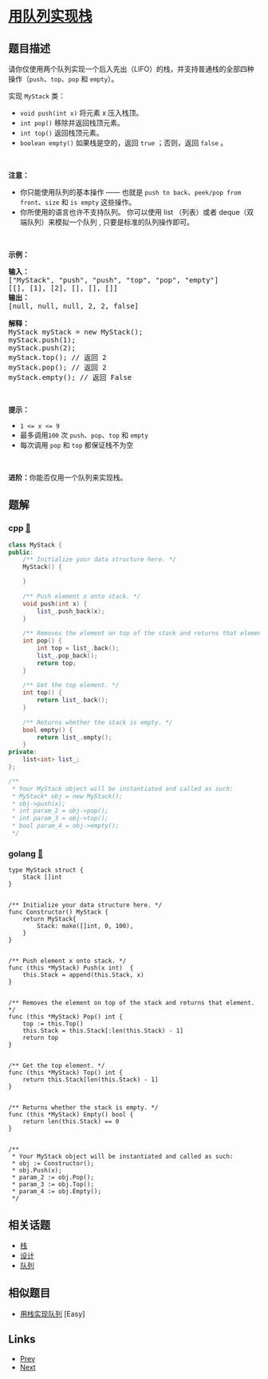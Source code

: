 
# [用队列实现栈](https://leetcode-cn.com/problems/implement-stack-using-queues)

## 题目描述

<p>请你仅使用两个队列实现一个后入先出（LIFO）的栈，并支持普通栈的全部四种操作（<code>push</code>、<code>top</code>、<code>pop</code> 和 <code>empty</code>）。</p>

<p>实现 <code>MyStack</code> 类：</p>

<ul>
	<li><code>void push(int x)</code> 将元素 x 压入栈顶。</li>
	<li><code>int pop()</code> 移除并返回栈顶元素。</li>
	<li><code>int top()</code> 返回栈顶元素。</li>
	<li><code>boolean empty()</code> 如果栈是空的，返回 <code>true</code> ；否则，返回 <code>false</code> 。</li>
</ul>

<p>&nbsp;</p>

<p><strong>注意：</strong></p>

<ul>
	<li>你只能使用队列的基本操作 —— 也就是&nbsp;<code>push to back</code>、<code>peek/pop from front</code>、<code>size</code> 和&nbsp;<code>is empty</code>&nbsp;这些操作。</li>
	<li>你所使用的语言也许不支持队列。&nbsp;你可以使用 list （列表）或者 deque（双端队列）来模拟一个队列&nbsp;, 只要是标准的队列操作即可。</li>
</ul>

<p>&nbsp;</p>

<p><strong>示例：</strong></p>

<pre>
<strong>输入：</strong>
["MyStack", "push", "push", "top", "pop", "empty"]
[[], [1], [2], [], [], []]
<strong>输出：</strong>
[null, null, null, 2, 2, false]

<strong>解释：</strong>
MyStack myStack = new MyStack();
myStack.push(1);
myStack.push(2);
myStack.top(); // 返回 2
myStack.pop(); // 返回 2
myStack.empty(); // 返回 False
</pre>

<p>&nbsp;</p>

<p><strong>提示：</strong></p>

<ul>
	<li><code>1 &lt;= x &lt;= 9</code></li>
	<li>最多调用<code>100</code> 次 <code>push</code>、<code>pop</code>、<code>top</code> 和 <code>empty</code></li>
	<li>每次调用 <code>pop</code> 和 <code>top</code> 都保证栈不为空</li>
</ul>

<p>&nbsp;</p>

<p><strong>进阶：</strong>你能否仅用一个队列来实现栈。</p>


## 题解

### cpp [🔗](implement-stack-using-queues.cpp) 
```cpp
class MyStack {
public:
    /** Initialize your data structure here. */
    MyStack() {

    }
    
    /** Push element x onto stack. */
    void push(int x) {
        list_.push_back(x);
    }
    
    /** Removes the element on top of the stack and returns that element. */
    int pop() {
        int top = list_.back();
        list_.pop_back();
        return top;
    }
    
    /** Get the top element. */
    int top() {
        return list_.back();
    }
    
    /** Returns whether the stack is empty. */
    bool empty() {
        return list_.empty();
    }
private:
    list<int> list_;
};

/**
 * Your MyStack object will be instantiated and called as such:
 * MyStack* obj = new MyStack();
 * obj->push(x);
 * int param_2 = obj->pop();
 * int param_3 = obj->top();
 * bool param_4 = obj->empty();
 */
```
### golang [🔗](implement-stack-using-queues.go) 
```golang
type MyStack struct {
    Stack []int
}


/** Initialize your data structure here. */
func Constructor() MyStack {
    return MyStack{
        Stack: make([]int, 0, 100),
    }
}


/** Push element x onto stack. */
func (this *MyStack) Push(x int)  {
    this.Stack = append(this.Stack, x)
}


/** Removes the element on top of the stack and returns that element. */
func (this *MyStack) Pop() int {
    top := this.Top()
    this.Stack = this.Stack[:len(this.Stack) - 1]
    return top
}


/** Get the top element. */
func (this *MyStack) Top() int {
    return this.Stack[len(this.Stack) - 1]
}


/** Returns whether the stack is empty. */
func (this *MyStack) Empty() bool {
    return len(this.Stack) == 0
}


/**
 * Your MyStack object will be instantiated and called as such:
 * obj := Constructor();
 * obj.Push(x);
 * param_2 := obj.Pop();
 * param_3 := obj.Top();
 * param_4 := obj.Empty();
 */
```


## 相关话题

- [栈](https://leetcode-cn.com/tag/stack) 
- [设计](https://leetcode-cn.com/tag/design) 
- [队列](https://leetcode-cn.com/tag/queue) 


## 相似题目

- [用栈实现队列](../implement-queue-using-stacks/README.md)  [Easy] 


## Links

- [Prev](../maximal-square/README.md) 
- [Next](../invert-binary-tree/README.md) 

